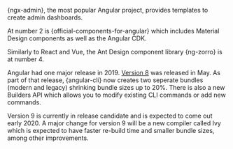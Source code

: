 {ngx-admin}, the most popular Angular project, provides templates to create admin dashboards.

At number 2 is {official-components-for-angular} which includes Material Design components as well as the Angular CDK.

Similarly to React and Vue, the Ant Design component library {ng-zorro} is at number 4.

Angular had one major release in 2019. [Version 8](https://blog.angular.io/version-8-of-angular-smaller-bundles-cli-apis-and-alignment-with-the-ecosystem-af0261112a27) was released in May. As part of that release, {angular-cli} now creates two seperate bundles (modern and legacy) shrinking bundle sizes up to 20%. There is also a new Builders API which allows you to modify existing CLI commands or add new commands.

Version 9 is currently in release candidate and is expected to come out early 2020. A major change for version 9 will be a new compiler called Ivy which is expected to have faster re-build time and smaller bundle sizes, among other improvements.
